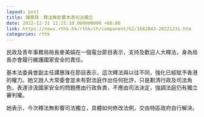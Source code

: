 ```yaml
---
layout: post
title: 譚惠珠：釋法無影響本港司法獨立　
date: 2022-12-31 11:21:10.000000000 +08:00
link: https://news.rthk.hk/rthk/ch/component/k2/1682043-20221231.htm
categories: rthk
---
```


民政及青年事務局局長麥美娟在一個電台節目表示，支持及歡迎人大釋法，身為局長亦會履行維護國家安全的責任。

基本法委員會副主任譚惠珠在節目表示，這次釋法與以往不同，強化已經賦予香港的權力。她又說人大常委會並未有對法庭作出任何批評，只是劃清行政及司法角色，表達涉汲國家安全的問題應由行政負責，不應由司法決定，強調法庭仍有獨立審判權。

她表示，今次釋法無影響司法獨立，具體如何修改法例，交由特區政府自行解決。
